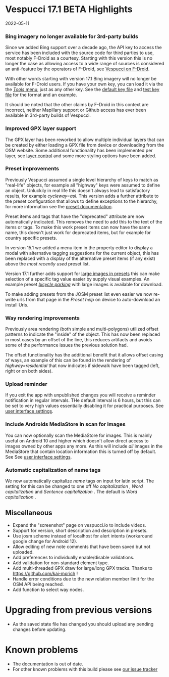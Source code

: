 # Vespucci 17.1 BETA Highlights

2022-05-11
  
### Bing imagery no longer available for 3rd-party builds

Since we added Bing support over a decade ago, the API key to access the service has been included with the source code for third parties to use, most notably F-Droid as a courtesy. Starting with this version this is no longer the case as allowing access to a wide range of sources is considered an anti-feature by the operators of F-Droid, see [Vespucci on F-Droid](https://f-droid.org/en/packages/de.blau.android/).

With other words starting with version 17.1 Bing imagery will no longer be available for F-Droid users. If you have your own key, you can load it via the   the [_Tools_ menu](http://vespucci.io/help/en/Main%20map%20display/#available-actions), just as any other key. See the [default key file]( https://github.com/MarcusWolschon/osmeditor4android/blob/master/src/main/assets/keys2-default.txt) and [test key file](https://github.com/MarcusWolschon/osmeditor4android/blob/master/src/test/resources/keys2.txt) for the format and an example.

It should be noted that the other claims by F-Droid in this context are incorrect, neither Mapillary support or Github access has ever been available in 3rd-party builds of Vespucci.

### Improved GPX layer support

The GPX layer has been reworked to allow multiple individual layers that can be created by either loading a GPX file from device or downloading from the OSM website. Some additional functionality has been implemented per layer, see [layer control](http://vespucci.io/help/en/Main%20map%20display/#layer-control) and some more styling options have been added.

### Preset improvements

Previously Vespucci assumed a single level hierarchy of keys to match as "real-life" objects, for example all "highway" keys were assumed to define an object. Unluckily in real life this doesn't always lead to satisfactory results, for example _cycleway=asl_.  This version adds a further attribute to the preset configuration that allows to define exceptions to the hierarchy, for more information see the [preset documentation](http://vespucci.io/tutorials/presets/#extensions).    

Preset items and tags that have the "deprecated" attribute are now automatically indicated. This removes the need to add this to the text of the items or tags. To make this work preset items can now have the same name, this doesn't just work for deprecated items, but for example for country specific presets.

In version 15.1 we added a menu item in the property editor to display a modal with alternative tagging suggestions for the current object, this has been replaced with a display of the alternative preset items (if any exist) above the _most recently used_ preset list.

Version 17.1 further adds support for [large images in presets](https://twitter.com/vespucci_editor/status/1505931569139265539) this can make selection of a specific tag value easier by supply visual examples. An example preset [_bicycle parking_](http://vespucci.io/help/en/Presets/#useful-presets-for-download) with large images is available for download.

To make adding presets from the JOSM preset list even easier we now re-write urls from that page in the _Preset help_ on device to auto-download an install Uris. 

### Way rendering improvements

Previously area rendering (both simple and multi-polygons) utilized offset patterns to indicate the "inside" of the object. This has now been replaced in most cases by an offset of the line, this reduces artifacts and avoids some of the performance issues the previous solution had.

The offset functionality has the additional benefit that it allows offset casing of ways, an example of this can be found in the rendering of _highway=residential_ that now indicates if sidewalk have been tagged (left, right or on both sides). 

### Upload reminder

If you exit the app with unpublished changes you will receive a reminder notification in regular intervals. THe default interval is 6 hours, but this can be set to very high values essentially disabling it for practical purposes. See [user interface settings](http://vespucci.io/help/en/Advanced%20preferences/#user-interface-settings).

### Include Androids MediaStore in scan for images

You can now optionally scan the MediaStore for images. This is mainly useful on Android 10 and higher which doesn't allow direct access to images owned by other apps any more. As this will include _all_ images in the MediaStore that contain location information this is turned off by default. See See [user interface settings](http://vespucci.io/help/en/Advanced%20preferences/#user-interface-settings).

### Automatic capitalization of name tags

We now automatically capitalize _name_ tags on input for latin script. The setting for this can be changed to one off _No capitalization_ , _Word capitalization_ and _Sentence capitalization_ . The default is _Word capitalization_ .

## Miscellaneous
 
- Expand the "screenshot" page on vespucci.io to include videos.
- Support for version, short description and description in presets.
- Use josm scheme instead of localhost for alert intents (workaround google change for Android 12).
- Allow editing of new note comments that have been saved but not uploaded.
- Add preferences to individually enable/disable validations.
- Add validation for non-standard element type.
- Add multi-threaded GPX draw for large/long GPX tracks. Thanks to  https://github.com/kai-morich !
- Handle error conditions due to the new relation member limit for the OSM API being reached.
- Add function to select way nodes.

# Upgrading from previous versions

* As the saved state file has changed you should upload any pending changes before updating.

# Known problems

* The documentation is out of date.
* For other known problems with this build please see [our issue tracker](https://github.com/MarcusWolschon/osmeditor4android/issues)
